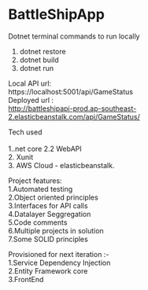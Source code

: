 # BattleShipApp

Dotnet terminal commands to run locally
1. dotnet restore
2. dotnet build
3. dotnet run

Local API url: </br> https://localhost:5001/api/GameStatus </br>
Deployed url : </br> http://battleshipapi-prod.ap-southeast-2.elasticbeanstalk.com/api/GameStatus/

Tech used</br> </br>
 1..net core 2.2 WebAPI </br>
 2. Xunit </br>
 3. AWS Cloud - elasticbeanstalk.
 
Project features: </br>
1.Automated testing </br>
2.Object oriented principles </br>
3.Interfaces for API calls </br>
4.Datalayer Seggregation </br>
5.Code comments </br>
6.Multiple projects in solution </br>
7.Some SOLID principles

Provisioned for next iteration :- </br>
1.Service Dependency Injection  </br>
2.Entity Framework core </br>
3.FrontEnd </br>

